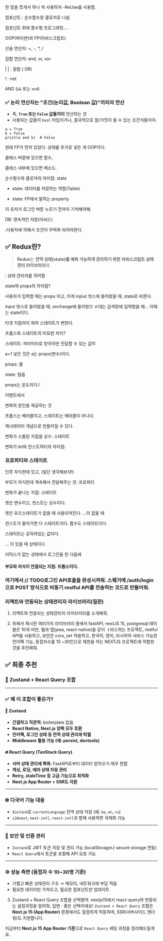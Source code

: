 
한 장을 쪼개서 하나 씩 사용하자 -ReUse를 사용함.

컴포넌트 : 순수함수랑 클로저로 나뉨

컴포넌트 위에 함수형 프로그래밍....

OOP(파이싼)와 FP(자바스크립트)


산술 연산자:  +, -, *, /

집합 연산자:  and, or, xor


| | : 컬럼 ( OR) 

! : not

 AND (`&&` 또는 `and`)

### ✅ **논리 연산자**는 **"조건(논리값, Boolean 값)"끼리**의 연산

- 즉, **`True` 또는 `False` 값들끼리** 연산하는 것
- 사용되는 값들이 `bool` 타입이거나, 결과적으로 참/거짓이 될 수 있는 조건식들이야.

```
a = True
b = False
print(a and b)  # False

```


원래 FP가 먼저 있었다. 상태를 추가로 넣은 게 OOP이다. 



클래스 버껕애 있으면 함수,

클래스 내부에 있으면 메소드.



순수함수와 클로저의 차이점: state 

- state: 데이터를 저장하는 역할(Table)

- state: FP에서 말하는 property




이 유저가 로그인 버튼 누르기 전까지 기억해야해.

DB: 영속적인 저장(어씨드)

:사용자에 의해서 조건이 무력화 되어야한다.



## ✅ Redux란?

> **Redux**는 **전역 상태(state)를 예측 가능하게 관리하기 위한 자바스크립트 상태 관리 라이브러리**야.

: 상태 관리자를 의미함




state와 props의 차이점?




사용자가 입력할 때는 props 이고, 이게 inpiut 밖스에 들어왔을 때, state로 바뀐다.


input 밖스로 들어왔을 때, onchange에 들어왔으 ㄹ대는 검색창에 입력했을 때... 이때는 state이다.

타겟 지점까지 와야 스테이트가 변한다. 


프롭스와 스테이트의 미묘한 차이?


스테이트: 파라미터로 받아야만 전달할 수 있는 값이 


a=1 넣은 것은 a는 props(변수)이다.





props: 물

state: 얼음


props는 온도이다.!




이벤트에서

변화의 원인을 제공하는 것

프롭스는 베러블이고, 스테이트는 베러블이 아니다.


제너레이터 개념으로 만들어질 수 있다. 


변화가 스톱된 지점을 상수: 스테이트

변화가 let와 컨스트럭터의 차이점:


### 프로퍼티와 스테이트


인풋 자식한테 있고, (일단 생각해보자!)

부모가 자식한테 계속해서 전달해주는 것: 프로퍼티

변화가 끝나는 지점: 스테이트



렛은 변수이고, 컨스트는 상수이다.

렛은 유즈스테이트가 없을 때 사용되어진다. ...이 없을 때

컨스트가 들어가면 다 스테이트이다. 함수도 스테이트이다.


스테이트는 갖혀져있는 값이다. 

... 이 있을 때 상태이다.

리덕스가 없는 상태에서 로그인을 한 다음에 

#### 부모와 자식이 연결되는 지점: 프롭스이다.


### 여기에서 // TODO로그인 API호출을 완성시켜줘. 스웨거에 /auth/login으로 POST 방식으로 비동기 restful API를 전송하는 코드로 만들어줘.



### 리엑트와 연동되는 상태관리자 라이브러리(질문)

1. 리엑트와 연동되는 상태관리자 라이브러리를 소개해줘.


2. 위에서 제시한 여러가지 라이브러리 중에서 fastAPI, nextJS 15, postgresql 테이블은 10개 미만, 웹과 앱(pwa, react-native)을 갗이 ㅓ비스하는 프로젝트, restful API를 사용하고, 보안은 cors, jwt 적용하고, 한국어, 영어, 러시아어 서비스 가능한 언어팩 기능, 동접자수를 10 ~30인으로 제한을 하는 NEXTJS 프로젝트에 적합한 것을 추천해줘.



## ✅ 최종 추천

### 🎯 **Zustand + React Query 조합**

---

### ✅ 왜 이 조합이 좋은가?

#### 🐻 Zustand

- **간결하고 직관적**: boilerplate 없음
- **React Native, Next.js 양쪽 모두 호환**
- **언어팩, 로그인 상태 등 전역 상태 관리에 탁월**
- **Middleware 활용 가능 (예: persist, devtools)**

#### 🔥 React Query (TanStack Query)

- **서버 상태 관리에 특화**: FastAPI로부터 데이터 받아오기 매우 편함
- **캐싱, 로딩, 에러 상태 자동 관리**
- **Retry, staleTime 등 고급 기능으로 최적화**
- **Next.js App Router + SSR도 지원**

---

### 🌐 다국어 기능 대응

- `Zustand`로 `currentLanguage` 전역 상태 저장 (예: `ko`, `en`, `ru`)
- `i18next`, `next-intl`, `react-intl`과 함께 사용하면 국제화 가능

---

### 🔐 보안 및 인증 관리

- `Zustand`로 JWT 토큰 저장 및 관리 가능 (localStorage나 secure storage 연동)
- `React Query`에서 토큰을 포함해 API 요청 가능

---

### ⚙️ 성능 측면 (동접자 수 10~30명 기준)

- 가볍고 빠른 상태관리 구조 → 메모리, 네트워크에 부담 적음
- 필요한 데이터만 가져오고, 필요한 컴포넌트만 업데이트


3.  Zustand + React Query 조합을 선택했어. nextjs15에서 react-query와 연동되는 설정과정을 알려줘.
답변 : 좋은 선택이에요! `Zustand + React Query` 조합은 **Next.js 15 (App Router)** 환경에서도 깔끔하게 작동하며, SSR(서버사이드 렌더링)도 지원합니다.

지금부터 **Next.js 15 App Router 기준**으로 `React Query` 세팅 과정을 정리해드릴게요.